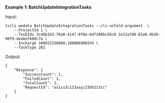 **Example 1: BatchUpdateIntegrationTasks**



Input: 

```
tccli wedata BatchUpdateIntegrationTasks --cli-unfold-argument  \
    --ProjectId 1 \
    --TaskIds 3cd6b1b3-76a0-4147-8f0e-6df206bc58c0 1e12a7d0-81a6-4b36-90f9-deabefb0dc7a \
    --Incharge 100022256608;100006908545 \
    --TaskType 202
```

Output: 
```
{
    "Response": {
        "SuccessCount": 1,
        "FailedCount": 1,
        "TotalCount": 2,
        "RequestId": "as1cs2c123asyi23bh213cc"
    }
}
```

